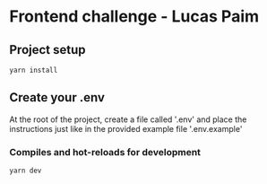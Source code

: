 # Frontend challenge - Lucas Paim
## Project setup
```
yarn install
```

## Create your .env
At the root of the project, create a file called '.env' and place the instructions just like in the provided example file '.env.example'

### Compiles and hot-reloads for development
```
yarn dev
```
